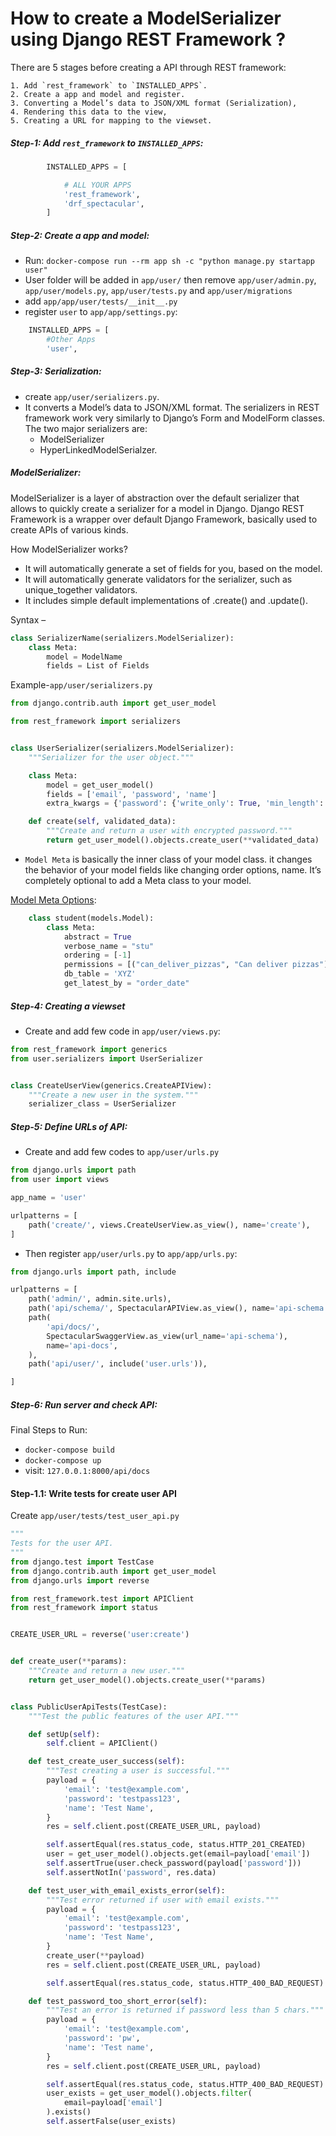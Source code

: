 # How to create a ModelSerializer using Django REST Framework ?

There are 5 stages before creating a API through REST framework:

    1. Add `rest_framework` to `INSTALLED_APPS`.
    2. Create a app and model and register.
    3. Converting a Model’s data to JSON/XML format (Serialization),
    4. Rendering this data to the view,
    5. Creating a URL for mapping to the viewset.

##### Step-1: Add `rest_framework` to `INSTALLED_APPS`:

```python
        INSTALLED_APPS = [

            # ALL YOUR APPS
            'rest_framework',
            'drf_spectacular',
        ]
```

##### Step-2: Create a app and model:

- Run: `docker-compose run --rm app sh -c "python manage.py startapp user"`
- User folder will be added in `app/user/` then remove `app/user/admin.py`, `app/user/models.py`, `app/user/tests.py` and `app/user/migrations`
- add `app/app/user/tests/__init__.py`
- register `user` to `app/app/settings.py`:

```python
    INSTALLED_APPS = [
        #Other Apps
        'user',
```

##### Step-3: Serialization:

- create `app/user/serializers.py`.
- It converts a Model’s data to JSON/XML format.
  The serializers in REST framework work very similarly to Django’s Form and ModelForm classes. The two major serializers are:
  - ModelSerializer
  - HyperLinkedModelSerialzer.

##### ModelSerializer:

ModelSerializer is a layer of abstraction over the default serializer that allows to quickly create a serializer for a model in Django. Django REST Framework is a wrapper over default Django Framework, basically used to create APIs of various kinds.

How ModelSerializer works?

- It will automatically generate a set of fields for you, based on the model.
- It will automatically generate validators for the serializer, such as unique_together validators.
- It includes simple default implementations of .create() and .update().

Syntax –

```python
class SerializerName(serializers.ModelSerializer):
    class Meta:
        model = ModelName
        fields = List of Fields
```

Example-`app/user/serializers.py`

```python
from django.contrib.auth import get_user_model

from rest_framework import serializers


class UserSerializer(serializers.ModelSerializer):
    """Serializer for the user object."""

    class Meta:
        model = get_user_model()
        fields = ['email', 'password', 'name']
        extra_kwargs = {'password': {'write_only': True, 'min_length': 5}}

    def create(self, validated_data):
        """Create and return a user with encrypted password."""
        return get_user_model().objects.create_user(**validated_data)

```

- `Model Meta` is basically the inner class of your model class. it changes the behavior of your model fields like changing order options, name. It’s completely optional to add a Meta class to your model.

[Model Meta Options](https://docs.djangoproject.com/en/4.2/ref/models/options/):

```python
    class student(models.Model):
        class Meta:
            abstract = True
            verbose_name = "stu"
            ordering = [-1]
            permissions = [("can_deliver_pizzas", "Can deliver pizzas")]
            db_table = 'XYZ'
            get_latest_by = "order_date"
```

##### Step-4: Creating a viewset

- Create and add few code in `app/user/views.py`:

```python
from rest_framework import generics
from user.serializers import UserSerializer


class CreateUserView(generics.CreateAPIView):
    """Create a new user in the system."""
    serializer_class = UserSerializer
```

##### Step-5: Define URLs of API:

- Create and add few codes to `app/user/urls.py`

```python
from django.urls import path
from user import views

app_name = 'user'

urlpatterns = [
    path('create/', views.CreateUserView.as_view(), name='create'),
]
```

- Then register `app/user/urls.py` to `app/app/urls.py`:

```python
from django.urls import path, include

urlpatterns = [
    path('admin/', admin.site.urls),
    path('api/schema/', SpectacularAPIView.as_view(), name='api-schema'),
    path(
        'api/docs/',
        SpectacularSwaggerView.as_view(url_name='api-schema'),
        name='api-docs',
    ),
    path('api/user/', include('user.urls')),

]
```

##### Step-6: Run server and check API:

Final Steps to Run:

- `docker-compose build`
- `docker-compose up`
- visit: `127.0.0.1:8000/api/docs`

#### Step-1.1: Write tests for create user API

Create `app/user/tests/test_user_api.py`

```python
"""
Tests for the user API.
"""
from django.test import TestCase
from django.contrib.auth import get_user_model
from django.urls import reverse

from rest_framework.test import APIClient
from rest_framework import status


CREATE_USER_URL = reverse('user:create')


def create_user(**params):
    """Create and return a new user."""
    return get_user_model().objects.create_user(**params)


class PublicUserApiTests(TestCase):
    """Test the public features of the user API."""

    def setUp(self):
        self.client = APIClient()

    def test_create_user_success(self):
        """Test creating a user is successful."""
        payload = {
            'email': 'test@example.com',
            'password': 'testpass123',
            'name': 'Test Name',
        }
        res = self.client.post(CREATE_USER_URL, payload)

        self.assertEqual(res.status_code, status.HTTP_201_CREATED)
        user = get_user_model().objects.get(email=payload['email'])
        self.assertTrue(user.check_password(payload['password']))
        self.assertNotIn('password', res.data)

    def test_user_with_email_exists_error(self):
        """Test error returned if user with email exists."""
        payload = {
            'email': 'test@example.com',
            'password': 'testpass123',
            'name': 'Test Name',
        }
        create_user(**payload)
        res = self.client.post(CREATE_USER_URL, payload)

        self.assertEqual(res.status_code, status.HTTP_400_BAD_REQUEST)

    def test_password_too_short_error(self):
        """Test an error is returned if password less than 5 chars."""
        payload = {
            'email': 'test@example.com',
            'password': 'pw',
            'name': 'Test name',
        }
        res = self.client.post(CREATE_USER_URL, payload)

        self.assertEqual(res.status_code, status.HTTP_400_BAD_REQUEST)
        user_exists = get_user_model().objects.filter(
            email=payload['email']
        ).exists()
        self.assertFalse(user_exists)
```

